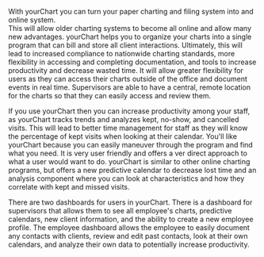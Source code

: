 With yourChart you can turn your paper charting and filing system into and online system.  
This will allow older charting systems to become all online and allow many new advantages.
yourChart helps you to organize your charts into a single program that can bill and store all client interactions.  Ultimately, this will lead to increased compliance to nationwide charting standards, more flexibility in accessing and completing documentation, and tools to increase productivity and decrease wasted time.  It will allow greater flexibility for users as they can access their charts outside of the office and document events in real time.  Supervisors are able to have a central, remote location for the charts so that they can easily access and review them.  

If you use yourChart then you can increase productivity among your staff, as yourChart tracks trends and analyzes kept, no-show, and cancelled visits.  This will lead to better time management for staff as they will know the percentage of kept visits when looking at their calendar.  You'll like yourChart because you can easily maneuver through the program and find what you need.  It is very user friendly and offers a ver direct approach to what a user would want to do.  yourChart is similar to other online charting programs, but offers a new predictive calendar to decrease lost time and an analysis component where you can look at characteristics and how they correlate with kept and missed visits.  

There are two dashboards for users in yourChart.  There is a dashboard for supervisors that allows them to see all employee's charts, predictive calendars, new client information, and the ability to create a new employee profile.  The employee dashboard allows the employee to easily document any contacts with clients, review and edit past contacts, look at their own calendars, and analyze their own data to potentially increase productivity.  
